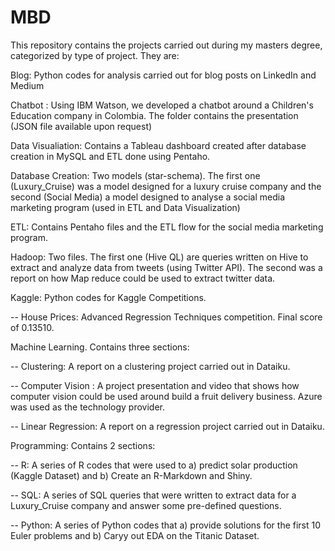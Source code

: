 # MBD
This repository contains the projects carried out during my masters degree, categorized by type of project. They are:

Blog: Python codes for analysis carried out for blog posts on LinkedIn and Medium 

Chatbot : Using IBM Watson, we developed a chatbot around a Children's Education company in Colombia. The folder contains the presentation (JSON file available upon request)

Data Visualiation: Contains a Tableau dashboard created after database creation in MySQL and ETL done using Pentaho.

Database Creation: Two models (star-schema). The first one (Luxury_Cruise) was a model designed for a luxury cruise company and the second (Social Media) a model designed to analyse a social media marketing program (used in ETL and Data Visualization)

ETL: Contains Pentaho files and the ETL flow for the social media marketing program. 

Hadoop: Two files. The first one (Hive QL) are queries written on Hive to extract and analyze data from tweets (using Twitter API). The second was a report on how Map reduce could be used to extract twitter data. 

Kaggle: Python codes for Kaggle Competitions.

-- House Prices: Advanced Regression Techniques competition. Final score of 0.13510. 

Machine Learning. Contains three sections:

-- Clustering: A report on a clustering project carried out in Dataiku.  

-- Computer Vision : A project presentation and video that shows how computer vision could be used around build a fruit delivery business.                     Azure was used as the technology provider. 

-- Linear Regression: A report on a regression project carried out in Dataiku. 

Programming: Contains 2 sections:

-- R: A series of R codes that were used to a) predict solar production (Kaggle Dataset) and b) Create an R-Markdown and Shiny. 

-- SQL: A series of SQL queries that were written to extract data for a Luxury_Cruise company and answer some pre-defined questions.

-- Python: A series of Python codes that a) provide solutions for the first 10 Euler problems and b) Caryy out EDA on the Titanic Dataset. 

